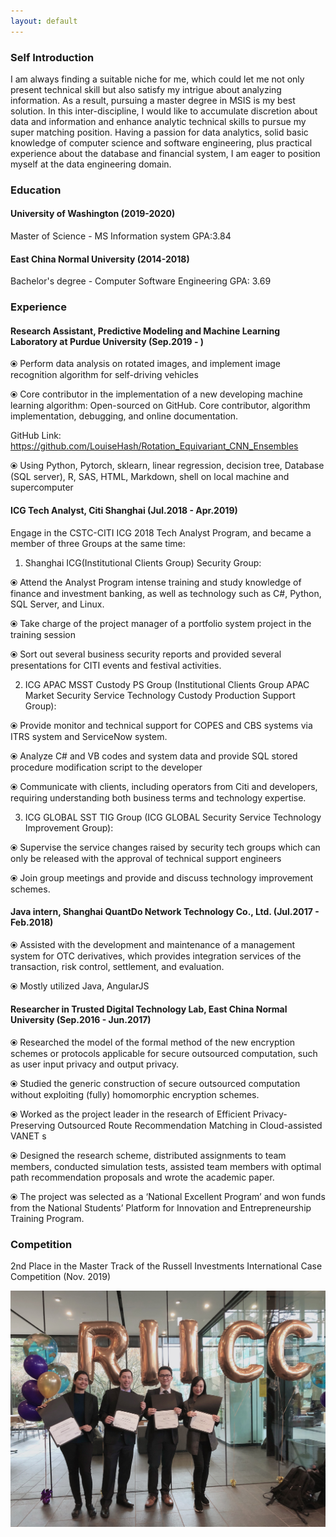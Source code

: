 ```yaml
---
layout: default
---
```



### Self Introduction
I am always finding a suitable niche for me, which could let me not only present technical skill but also satisfy my intrigue about analyzing information. As a result, pursuing a master degree in MSIS is my best solution. In this inter-discipline, I would like to accumulate discretion about data and information and enhance analytic technical skills to pursue my super matching position. Having a passion for data analytics, solid basic knowledge of computer science and software engineering, plus practical experience about the database and financial system, I am eager to position myself at the data engineering domain. 

### Education
#### University of Washington (2019-2020)
Master of Science - MS  Information system
GPA:3.84

#### East China Normal University (2014-2018)
Bachelor's degree - Computer Software Engineering
GPA: 3.69

### Experience

#### Research Assistant, Predictive Modeling and Machine Learning Laboratory at Purdue University (Sep.2019 - )
⦿	Perform data analysis on rotated images, and implement image recognition algorithm for self-driving vehicles 

⦿	Core contributor in the implementation of a new developing machine learning algorithm: Open-sourced on GitHub. Core contributor, algorithm implementation, debugging, and online documentation.

GitHub Link: https://github.com/LouiseHash/Rotation_Equivariant_CNN_Ensembles

⦿	Using Python, Pytorch, sklearn, linear regression, decision tree, Database (SQL server), R, SAS, HTML, Markdown, shell on local machine and supercomputer

#### ICG Tech Analyst, Citi Shanghai (Jul.2018 - Apr.2019)
Engage in the CSTC-CITI ICG 2018 Tech Analyst Program, and became a member of three Groups at the same time:

1. Shanghai ICG(Institutional Clients Group) Security Group:

⦿	Attend the Analyst Program intense training and study knowledge of finance and investment banking, as well as technology such as C#, Python, SQL Server, and Linux. 

⦿	Take charge of the project manager of a portfolio system project in the training session

⦿	Sort out several business security reports and provided several presentations for CITI events and festival activities. 

2. ICG APAC MSST Custody PS Group (Institutional Clients Group APAC Market Security Service Technology Custody Production Support Group):

⦿	Provide monitor and technical support for COPES and CBS systems via ITRS system and ServiceNow system.

⦿	Analyze C# and VB codes and system data and provide SQL stored procedure modification script to the developer

⦿	Communicate with clients, including operators from Citi and developers, requiring understanding both business terms and technology expertise.

3. ICG GLOBAL SST TIG Group (ICG GLOBAL Security Service Technology Improvement Group):

⦿	Supervise the service changes raised by security tech groups which can only be released with the approval of technical support engineers 

⦿	Join group meetings and provide and discuss technology improvement schemes.  

#### Java intern, Shanghai QuantDo Network Technology Co., Ltd. (Jul.2017 - Feb.2018)
⦿	Assisted with the development and maintenance of a management system for OTC derivatives, which provides integration services of the transaction, risk control, settlement, and evaluation.

⦿ Mostly utilized Java, AngularJS 

#### Researcher in Trusted Digital Technology Lab, East China Normal University (Sep.2016 - Jun.2017)
⦿	Researched the model of the formal method of the new encryption schemes or protocols applicable for secure outsourced computation, such as user input privacy and output privacy.

⦿	Studied the generic construction of secure outsourced computation without exploiting (fully) homomorphic encryption schemes.

⦿	Worked as the project leader in the research of Efficient Privacy-Preserving Outsourced Route Recommendation Matching in Cloud-assisted VANET s

⦿	Designed the research scheme, distributed assignments to team members, conducted simulation tests, assisted team members with optimal path recommendation proposals and wrote the academic paper. 

⦿	The project was selected as a ‘National Excellent Program’ and won funds from the National Students’ Platform for Innovation and Entrepreneurship Training Program.

### Competition 
2nd Place in the Master Track of the Russell Investments International Case Competition (Nov. 2019)

![Competition Claim photo](https://github.com/LouiseHash/LouiseHash.github.io/blob/master/img/photos/claim2.jpg)
